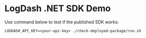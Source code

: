 # LogDash .NET SDK Demo

Use command below to test if the published SDK works:

```
LOGDASH_API_KEY=<your-api-key> ./check-deployed-package/run.sh
```
